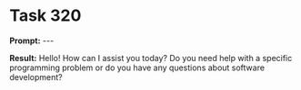 # Task 320

**Prompt:** ---

**Result:**
Hello! How can I assist you today? Do you need help with a specific programming problem or do you have any questions about software development?

